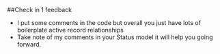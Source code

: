 ##Check in 1 feedback
* I put some comments in the code but overall you just have lots of boilerplate
active record relationships
* Take note of my comments in your Status model it will help you going forward.
